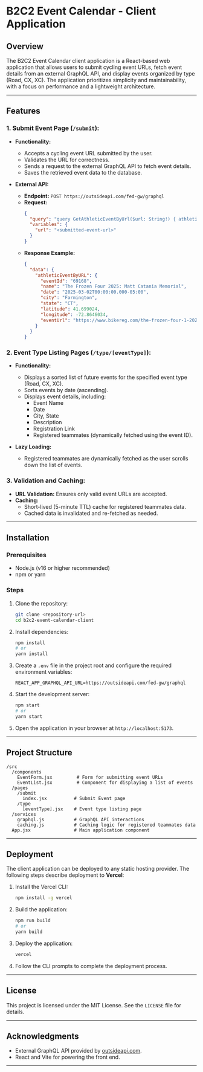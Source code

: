 # B2C2 Event Calendar - Client Application

## Overview

The B2C2 Event Calendar client application is a React-based web application that allows users to submit cycling event URLs, fetch event details from an external GraphQL API, and display events organized by type (Road, CX, XC). The application prioritizes simplicity and maintainability, with a focus on performance and a lightweight architecture.

---

## Features

### 1. **Submit Event Page (`/submit`):**

- **Functionality:**

  - Accepts a cycling event URL submitted by the user.
  - Validates the URL for correctness.
  - Sends a request to the external GraphQL API to fetch event details.
  - Saves the retrieved event data to the database.

- **External API:**
  - **Endpoint:** `POST https://outsideapi.com/fed-gw/graphql`
  - **Request:**
    ```json
    {
      "query": "query GetAthleticEventByUrl($url: String!) { athleticEventByURL(url: $url) { eventId name date city state latitude longitude eventUrl } }",
      "variables": {
        "url": "<submitted-event-url>"
      }
    }
    ```
  - **Response Example:**
    ```json
    {
      "data": {
        "athleticEventByURL": {
          "eventId": "69168",
          "name": "The Frozen Four 2025: Matt Catania Memorial",
          "date": "2025-03-02T00:00:00.000-05:00",
          "city": "Farmington",
          "state": "CT",
          "latitude": 41.699024,
          "longitude": -72.8646034,
          "eventUrl": "https://www.bikereg.com/the-frozen-four-1-2025"
        }
      }
    }
    ```

### 2. **Event Type Listing Pages (`/type/[eventType]`):**

- **Functionality:**

  - Displays a sorted list of future events for the specified event type (Road, CX, XC).
  - Sorts events by date (ascending).
  - Displays event details, including:
    - Event Name
    - Date
    - City, State
    - Description
    - Registration Link
    - Registered teammates (dynamically fetched using the event ID).

- **Lazy Loading:**
  - Registered teammates are dynamically fetched as the user scrolls down the list of events.

### 3. **Validation and Caching:**

- **URL Validation:** Ensures only valid event URLs are accepted.
- **Caching:**
  - Short-lived (5-minute TTL) cache for registered teammates data.
  - Cached data is invalidated and re-fetched as needed.

---

## Installation

### Prerequisites

- Node.js (v16 or higher recommended)
- npm or yarn

### Steps

1. Clone the repository:

   ```bash
   git clone <repository-url>
   cd b2c2-event-calendar-client
   ```

2. Install dependencies:

   ```bash
   npm install
   # or
   yarn install
   ```

3. Create a `.env` file in the project root and configure the required environment variables:

   ```env
   REACT_APP_GRAPHQL_API_URL=https://outsideapi.com/fed-gw/graphql
   ```

4. Start the development server:

   ```bash
   npm start
   # or
   yarn start
   ```

5. Open the application in your browser at `http://localhost:5173`.

---

## Project Structure

```
/src
  /components
    EventForm.jsx         # Form for submitting event URLs
    EventList.jsx         # Component for displaying a list of events
  /pages
    /submit
      index.jsx          # Submit Event page
    /type
      [eventType].jsx    # Event type listing page
  /services
    graphql.js           # GraphQL API interactions
    caching.js           # Caching logic for registered teammates data
  App.jsx                # Main application component
```

---

## Deployment

The client application can be deployed to any static hosting provider. The following steps describe deployment to **Vercel**:

1. Install the Vercel CLI:

   ```bash
   npm install -g vercel
   ```

2. Build the application:

   ```bash
   npm run build
   # or
   yarn build
   ```

3. Deploy the application:

   ```bash
   vercel
   ```

4. Follow the CLI prompts to complete the deployment process.

---

## License

This project is licensed under the MIT License. See the `LICENSE` file for details.

---

## Acknowledgments

- External GraphQL API provided by [outsideapi.com](https://outsideapi.com).
- React and Vite for powering the front end.

---
